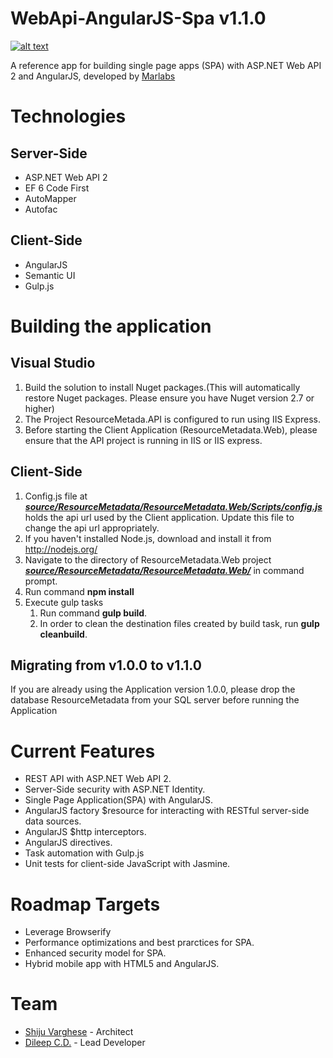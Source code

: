 WebApi-AngularJS-Spa v1.1.0
====================

[![alt text](http://www.marlabs.com/sites/default/files/logo.png "Marlabs")](http://www.marlabs.com)

A reference app for building single page apps (SPA) with ASP.NET Web API 2 and AngularJS, developed by [Marlabs](http://www.marlabs.com)

Technologies
============

Server-Side
-----------

* ASP.NET Web API 2
* EF 6 Code First 
* AutoMapper
* Autofac

Client-Side
-----------

* AngularJS
* Semantic UI
* Gulp.js

Building the application
============

Visual Studio
-----------

1. Build the solution to install Nuget packages.(This will automatically restore Nuget packages. Please ensure you have    Nuget version 2.7 or higher)
2. The Project ResourceMetada.API is configured to run using IIS Express.
3. Before starting the Client Application (ResourceMetadata.Web), please ensure that the API project is running in IIS     or IIS express.

Client-Side
-----------
      
1. Config.js file at  ***[source/ResourceMetadata/ResourceMetadata.Web/Scripts/config.js](https://github.com/MarlabsInc/webapi-angularjs-spa/tree/master/source/ResourceMetadata/ResourceMetadata.Web/Scripts/config.js)*** holds the api url used by the Client application. Update this file to change the api url appropriately.
2. If you haven't installed Node.js, download and install it from http://nodejs.org/
3. Navigate to the directory of ResourceMetadata.Web project ***[source/ResourceMetadata/ResourceMetadata.Web/](https://github.com/MarlabsInc/webapi-angularjs-spa/tree/master/source/ResourceMetadata/ResourceMetadata.Web/)*** in command prompt.
4. Run command **npm install**
5. Execute gulp tasks
    1. Run command **gulp build**.
    2. In order to clean the destination files created by build task, run **gulp cleanbuild**.
    
Migrating from v1.0.0 to v1.1.0
-------------------------------
  If you are already using the Application version 1.0.0, please drop the database ResourceMetadata from your SQL server before running the Application
    
# Current Features

* REST API with ASP.NET Web API 2.
* Server-Side security with ASP.NET Identity.
* Single Page Application(SPA) with AngularJS.
* AngularJS factory $resource for interacting with RESTful server-side data sources.
* AngularJS $http interceptors.
* AngularJS directives.
* Task automation with Gulp.js
* Unit tests for client-side JavaScript with Jasmine.


# Roadmap Targets

* Leverage Browserify 
* Performance optimizations and best prarctices for SPA.
* Enhanced security model for SPA.
* Hybrid mobile app with HTML5 and AngularJS.  

# Team

* [Shiju Varghese](http://weblogs.asp.net/shijuvarghese/) - Architect
* [Dileep C.D.](https://github.com/DileepCD) - Lead Developer



